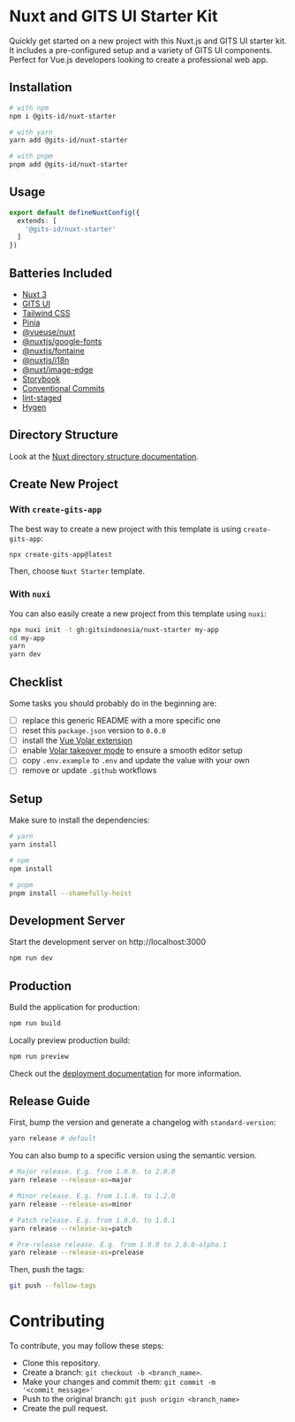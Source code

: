 # Nuxt and GITS UI Starter Kit

Quickly get started on a new project with this Nuxt.js and GITS UI starter kit. It includes a pre-configured setup and a variety of GITS UI components. Perfect for Vue.js developers looking to create a professional web app.

## Installation

```bash
# with npm
npm i @gits-id/nuxt-starter

# with yarn
yarn add @gits-id/nuxt-starter

# with pnpm
pnpm add @gits-id/nuxt-starter
```

## Usage

```ts
export default defineNuxtConfig({
  extends: [
    '@gits-id/nuxt-starter'
  ]
})
```

## Batteries Included

- [Nuxt 3](https://nuxt.com/)
- [GITS UI](https://gitsindonesia.github.io/ui-component/)
- [Tailwind CSS](https://tailwindcss.com/)
- [Pinia](https://pinia.vuejs.org/)
- [@vueuse/nuxt](https://vueuse.org/)
- [@nuxtjs/google-fonts](https://github.com/nuxt-community/google-fonts-module)
- [@nuxtjs/fontaine](https://github.com/nuxt-modules/fontaine)
- [@nuxtjs/i18n](https://i18n.nuxtjs.org/)
- [@nuxt/image-edge](https://v1.image.nuxtjs.org/)
- [Storybook](https://storybook.js.org/)
- [Conventional Commits](https://www.conventionalcommits.org/en/v1.0.0/)
- [lint-staged](https://github.com/okonet/lint-staged)
- [Hygen](https://www.hygen.io/)

## Directory Structure

Look at the [Nuxt directory structure documentation](https://nuxt.com/docs/guide/directory-structure/nuxt).

## Create New Project

### With `create-gits-app`

The best way to create a new project with this template is using `create-gits-app`:

```bash
npx create-gits-app@latest
```

Then, choose `Nuxt Starter` template.

### With `nuxi`

You can also easily create a new project from this template using `nuxi`:

```bash
npx nuxi init -t gh:gitsindonesia/nuxt-starter my-app
cd my-app
yarn
yarn dev
```

## Checklist

Some tasks you should probably do in the beginning are:

- [ ] replace this generic README with a more specific one
- [ ] reset this `package.json` version to `0.0.0`
- [ ] install the [Vue Volar extension](https://marketplace.visualstudio.com/items?itemName=Vue.volar)
- [ ] enable [Volar takeover mode](https://nuxt.com/docs/getting-started/installation#prerequisites) to ensure a smooth editor setup
- [ ] copy `.env.example` to `.env` and update the value with your own
- [ ] remove or update `.github` workflows

## Setup

Make sure to install the dependencies:

```bash
# yarn
yarn install

# npm
npm install

# pnpm
pnpm install --shamefully-hoist
```

## Development Server

Start the development server on http://localhost:3000

```bash
npm run dev
```

## Production

Build the application for production:

```bash
npm run build
```

Locally preview production build:

```bash
npm run preview
```

Check out the [deployment documentation](https://nuxt.com/docs/getting-started/deployment#presets) for more information.

## Release Guide

First, bump the version and generate a changelog with `standard-version`:

```bash
yarn release # default
```

You can also bump to a specific version using the semantic version.

```bash
# Major release. E.g. from 1.0.0. to 2.0.0
yarn release --release-as=major

# Minor release. E.g. from 1.1.0. to 1.2.0
yarn release --release-as=minor

# Patch release. E.g. from 1.0.0. to 1.0.1
yarn release --release-as=patch

# Pre-release release. E.g. from 1.0.0 to 2.0.0-alpha.1
yarn release --release-as=prelease
```

Then, push the tags:

```bash
git push --follow-tags
```

# Contributing

To contribute, you may follow these steps:

- Clone this repository.
- Create a branch: `git checkout -b <branch_name>`.
- Make your changes and commit them: `git commit -m '<commit_message>'`
- Push to the original branch: `git push origin <branch_name>`
- Create the pull request.


